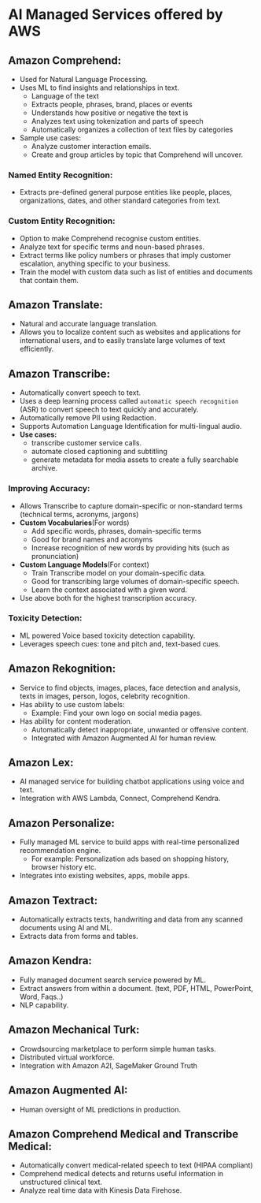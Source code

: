 # AI Managed Services offered by AWS

## Amazon Comprehend:
- Used for Natural Language Processing.
- Uses ML to find insights and relationships in text.
  - Language of the text
  - Extracts people, phrases, brand, places or events
  - Understands how positive or negative the text is
  - Analyzes text using tokenization and parts of speech
  - Automatically organizes a collection of text files by categories
- Sample use cases:
  - Analyze customer interaction emails.
  - Create and group articles by topic that Comprehend will uncover.

### Named Entity Recognition:
- Extracts pre-defined general purpose entities like people, places, organizations, dates, and other standard categories from text.

### Custom Entity Recognition:
- Option to make Comprehend recognise custom entities.
- Analyze text for specific terms and noun-based phrases.
- Extract terms like policy numbers or phrases that imply customer escalation, anything specific to your business.
- Train the model with custom data such as list of entities and documents that contain them.

## Amazon Translate:
- Natural and accurate language translation.
- Allows you to localize content such as websites and applications for international users, and to easily translate large
  volumes of text efficiently.

## Amazon Transcribe:
- Automatically convert speech to text.
- Uses a deep learning process called `automatic speech recognition` (ASR) to convert speech to text quickly and accurately.
- Automatically remove PII using Redaction.
- Supports Automation Language Identification for multi-lingual audio.
- **Use cases:**
  - transcribe customer service calls.
  - automate closed captioning and subtitling
  - generate metadata for media assets to create a fully searchable archive.

### Improving Accuracy:
- Allows Transcribe to capture domain-specific or non-standard terms (technical terms, acronyms, jargons)
- **Custom Vocabularies**(For words)
  - Add specific words, phrases, domain-specific terms
  - Good for brand names and acronyms
  - Increase recognition of new words by providing hits (such as pronunciation)
- **Custom Language Models**(For context)
  - Train Transcribe model on your domain-specific data.
  - Good for transcribing large volumes of domain-specific speech.
  - Learn the context associated with a given word.
- Use above both for the highest transcription accuracy.

### Toxicity Detection:
- ML powered Voice based toxicity detection capability.
- Leverages speech cues: tone and pitch and, text-based cues.

## Amazon Rekognition:
- Service to find objects, images, places, face detection and analysis, texts in images, person, logos, celebrity recognition.
- Has ability to use custom labels:
  - Example: Find your own logo on social media pages.
- Has ability for content moderation.
  - Automatically detect inappropriate, unwanted or offensive content.
  - Integrated with Amazon Augmented AI for human review.

## Amazon Lex:
- AI managed service for building chatbot applications using voice and text.
- Integration with AWS Lambda, Connect, Comprehend Kendra.

## Amazon Personalize:
- Fully managed ML service to build apps with real-time personalized recommendation engine.
  - For example: Personalization ads based on shopping history, browser history etc.
- Integrates into existing websites, apps, mobile apps.

## Amazon Textract:
- Automatically extracts texts, handwriting and data from any scanned documents using AI and ML.
- Extracts data from forms and tables.

## Amazon Kendra:
- Fully managed document search service powered by ML.
- Extract answers from within a document. (text, PDF, HTML, PowerPoint, Word, Faqs..)
- NLP capability.

## Amazon Mechanical Turk:
- Crowdsourcing marketplace to perform simple human tasks.
- Distributed virtual workforce.
- Integration with Amazon A2I, SageMaker Ground Truth

## Amazon Augmented AI:
- Human oversight of ML predictions in production.

## Amazon Comprehend Medical and Transcribe Medical:
- Automatically convert medical-related speech to text (HIPAA compliant)
- Comprehend medical detects and returns useful information in unstructured clinical text.
- Analyze real time data with Kinesis Data Firehose.